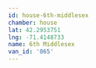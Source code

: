 ```yaml
---
id: house-6th-middlesex
chamber: house
lat: 42.2953751
lng: -71.4148733
name: 6th Middlesex
van_id: '065'
---
```

